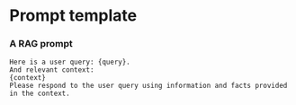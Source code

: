 # Prompt template

### A RAG prompt
```text
Here is a user query: {query}.
And relevant context:
{context}
Please respond to the user query using information and facts provided in the context.
```
